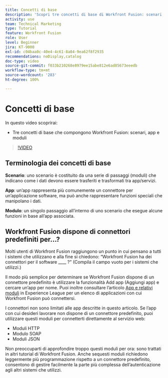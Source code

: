 ```yaml
---
title: Concetti di base
description: 'Scopri tre concetti di base di Workfront Fusion: scenari, app e moduli in [!DNL Adobe Workfront Fusion].'
activity: use
team: Technical Marketing
type: Tutorial
feature: Workfront Fusion
role: User
level: Beginner
jira: KT-9000
exl-id: c04baa0c-40e4-4c61-8a04-9ea62f8f2935
recommendations: noDisplay,catalog
doc-type: video
source-git-commit: f033b210268e8979ee15abe812e6ad85673eeedb
workflow-type: tm+mt
source-wordcount: '283'
ht-degree: 100%

---
```


# Concetti di base

In questo video scoprirai:

* Tre concetti di base che compongono Workfront Fusion: scenari, app e moduli

>[!VIDEO](https://video.tv.adobe.com/v/335260/?quality=12&learn=on)

## Terminologia dei concetti di base

**Scenario**: uno scenario è costituito da una serie di passaggi (moduli) che indicano come i dati devono essere trasferiti e trasformati tra app/servizi.

**App**: un’app rappresenta più comunemente un connettore per un’applicazione software, ma può anche rappresentare funzioni speciali che manipolano i dati.

**Modulo**: un singolo passaggio all’interno di uno scenario che esegue alcune funzioni in base all’app associata.

## Workfront Fusion dispone di connettori predefiniti per...?

Molti utenti di Workfront Fusion raggiungono un punto in cui pensano a tutti i sistemi che utilizzano e alla fine si chiedono: “Workfront Fusion ha dei connettori per il software ____ ?” (Compila il campo vuoto per i sistemi che utilizzi.)

Il modo più semplice per determinare se Workfront Fusion dispone di un connettore predefinito è utilizzare la funzionalità Add app (Aggiungi app) e cercare un’app per nome. Puoi inoltre consultare l’articolo [App e relativi moduli](https://experienceleague.adobe.com/docs/workfront/using/adobe-workfront-fusion/fusion-apps-and-modules/apps-and-their-modules.html?lang=it) in Experience League per un elenco di applicazioni con cui Workfront Fusion può connettersi.

I connettori non sono limitati alle app descritte in questo articolo. Se l’app con cui desideri lavorare non dispone di un connettore predefinito, puoi utilizzare questi moduli per connetterti direttamente al servizio web:

* Moduli HTTP
* Modulo SOAP
* Moduli JSON

Non preoccuparti di approfondire troppo questi moduli per ora: sono trattati in altri tutorial di Workfront Fusion. Anche sequesti moduli richiedono leggermente più programmazione rispetto a un connettore predefinito, consentono di gestire facilmente la parte più complessa dell’autenticazione agli altri sistemi che utilizzi.
